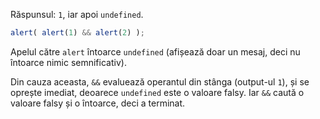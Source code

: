 Răspunsul: `1`, iar apoi `undefined`.

```js run
alert( alert(1) && alert(2) );
```

Apelul către `alert` întoarce `undefined` (afișează doar un mesaj, deci nu întoarce nimic semnificativ).

Din cauza aceasta, `&&` evaluează operantul din stânga (output-ul `1`), și se oprește imediat, deoarece `undefined` este o valoare falsy. Iar `&&` caută o valoare falsy și o întoarce, deci a terminat.